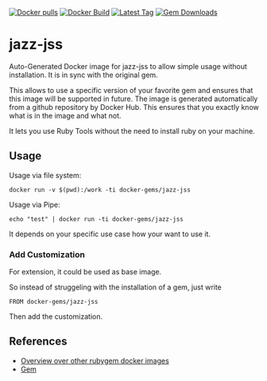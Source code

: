 [![Docker pulls](https://img.shields.io/docker/pulls/rubygem/jazz-jss.svg)](https://hub.docker.com/r/rubygem/jazz-jss/)
[![Docker Build](https://img.shields.io/docker/automated/rubygem/jazz-jss.svg)](https://hub.docker.com/r/rubygem/jazz-jss/)
[![Latest Tag](https://img.shields.io/github/tag/docker-rubygem/jazz-jss.svg)](https://hub.docker.com/r/rubygem/jazz-jss/)
[![Gem Downloads](https://img.shields.io/gem/dt/jazz-jss.svg)](https://rubygems.org/gems/jazz-jss/)
# jazz-jss

Auto-Generated Docker image for jazz-jss to allow simple usage without installation.
It is in sync with the original gem.

This allows to use a specific version of your favorite gem and ensures that this image will be supported in future.
The image is generated automatically from a github repository by Docker Hub.
This ensures that you exactly know what is in the image and what not.

It lets you use Ruby Tools without the need to install ruby on your machine.

## Usage

Usage via file system:

`docker run -v $(pwd):/work -ti docker-gems/jazz-jss`

Usage via Pipe:

`echo "test" | docker run -ti docker-gems/jazz-jss`

It depends on your specific use case how your want to use it.

### Add Customization

For extension, it could be used as base image.

So instead of struggeling with the installation of a gem, just write

`FROM docker-gems/jazz-jss`

Then add the customization.

## References

 - [Overview over other rubygem docker images](https://github.com/thinkbot/docker-rubygem)
 - [Gem](https://rubygems.org/gems/jazz-jss/)
